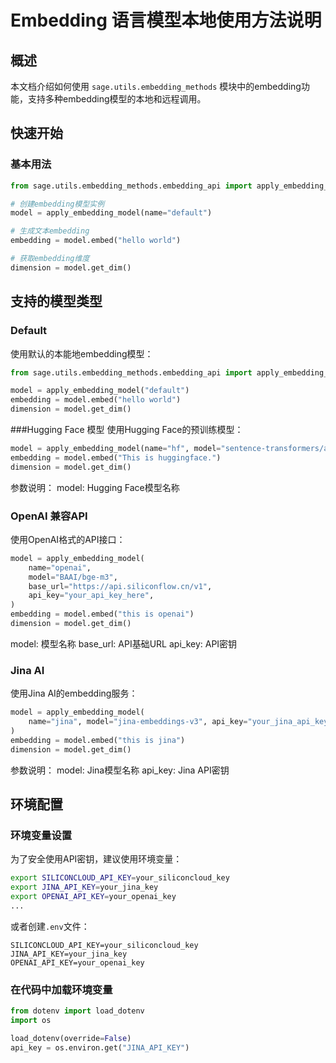 # Embedding 语言模型本地使用方法说明

## 概述

本文档介绍如何使用 `sage.utils.embedding_methods` 模块中的embedding功能，支持多种embedding模型的本地和远程调用。

## 快速开始

### 基本用法

```python
from sage.utils.embedding_methods.embedding_api import apply_embedding_model

# 创建embedding模型实例
model = apply_embedding_model(name="default")

# 生成文本embedding
embedding = model.embed("hello world")

# 获取embedding维度
dimension = model.get_dim()
```

## 支持的模型类型

### Default

使用默认的本能地embedding模型：

```python
from sage.utils.embedding_methods.embedding_api import apply_embedding_model

model = apply_embedding_model("default")
embedding = model.embed("hello world")
dimension = model.get_dim()
```

###Hugging Face 模型 使用Hugging Face的预训练模型：

```python
model = apply_embedding_model(name="hf", model="sentence-transformers/all-MiniLM-L6-v2")
embedding = model.embed("This is huggingface.")
dimension = model.get_dim()
```

参数说明： model: Hugging Face模型名称

### OpenAI 兼容API

使用OpenAI格式的API接口：

```python
model = apply_embedding_model(
    name="openai",
    model="BAAI/bge-m3",
    base_url="https://api.siliconflow.cn/v1",
    api_key="your_api_key_here",
)
embedding = model.embed("this is openai")
dimension = model.get_dim()
```

model: 模型名称 base_url: API基础URL api_key: API密钥

### Jina AI

使用Jina AI的embedding服务：

```python
model = apply_embedding_model(
    name="jina", model="jina-embeddings-v3", api_key="your_jina_api_key"
)
embedding = model.embed("this is jina")
dimension = model.get_dim()
```

参数说明： model: Jina模型名称 api_key: Jina API密钥

## 环境配置

### 环境变量设置

为了安全使用API密钥，建议使用环境变量：

```bash
export SILICONCLOUD_API_KEY=your_siliconcloud_key
export JINA_API_KEY=your_jina_key
export OPENAI_API_KEY=your_openai_key
...
```

或者创建`.env`文件：

```plaintext
SILICONCLOUD_API_KEY=your_siliconcloud_key
JINA_API_KEY=your_jina_key
OPENAI_API_KEY=your_openai_key
```

### 在代码中加载环境变量

```python
from dotenv import load_dotenv
import os

load_dotenv(override=False)
api_key = os.environ.get("JINA_API_KEY")
```
